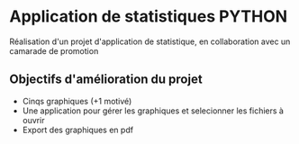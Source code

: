 # Application de statistiques PYTHON
Réalisation d'un projet d'application de statistique, en collaboration avec un camarade de promotion

## Objectifs d'amélioration du projet
- Cinqs graphiques (+1 motivé)
- Une application pour gérer les graphiques et selecionner les fichiers à ouvrir
- Export des graphiques en pdf